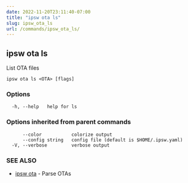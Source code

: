 ```yaml
---
date: 2022-11-20T23:11:40-07:00
title: "ipsw ota ls"
slug: ipsw_ota_ls
url: /commands/ipsw_ota_ls/
---
```

## ipsw ota ls

List OTA files

```
ipsw ota ls <OTA> [flags]
```

### Options

```
  -h, --help   help for ls
```

### Options inherited from parent commands

```
      --color           colorize output
      --config string   config file (default is $HOME/.ipsw.yaml)
  -V, --verbose         verbose output
```

### SEE ALSO

* [ipsw ota](/cmd/ipsw_ota/)	 - Parse OTAs

